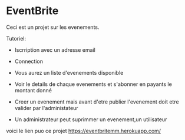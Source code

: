 # EventBrite

Ceci est un projet sur les evenements.

Tutoriel:

* Iscrription avec un adresse email

* Connection 

* Vous aurez un liste d'evenements disponible

* Voir le details de chaque evenements et s'abonner en payants le montant donné

* Creer un evenement mais avant d'etre publier l'evenement doit etre valider par l'administateur 

* Un administrateur peut suprimmer un evenement,un utilisateur

voici le lien puo ce projet https://eventbritemm.herokuapp.com/
